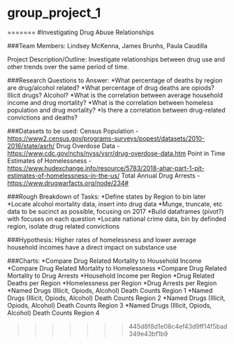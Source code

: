 # group_project_1
=======
#Investigating Drug Abuse Relationships

###Team Members: Lindsey McKenna, James Brunhs, Paula Caudilla

Project Description/Outline: Investigate relationships between drug use and other trends over the same period of time.

###Research Questions to Answer: 
  *What percentage of deaths by region are drug/alcohol related?
  *What percentage of drug deaths are opiods? Illicit drugs? Alcohol?
  *What is the correlation between average household income and drug mortality?
  *What is the correlation between homeless population and drug mortality?
  *Is there a correlation between drug-related convictions and deaths?

###Datasets to be used:
Census Population - https://www2.census.gov/programs-surveys/popest/datasets/2010-2016/state/asrh/
Drug Overdose Data - https://www.cdc.gov/nchs/nvss/vsrr/drug-overdose-data.htm
Point in Time Estimates of Homelessness - https://www.hudexchange.info/resource/5783/2018-ahar-part-1-pit-estimates-of-homelessness-in-the-us/
Total Annual Drug Arrests - https://www.drugwarfacts.org/node/234#

###Rough Breakdown of Tasks: 
  *Define states by Region to bin later
  *Locate alcohol mortality data, insert into drug data
  *Munge, truncate, etc data to be sucinct as possible, focusing on 2017
  *Build dataframes (pivot?) with focuses on each question
  *Locate national crime data, bin by definded region, isolate drug related convictions

###Hypothesis: 
Higher rates of homelessness and lower average household incomes have a direct impact on substance use

###Charts:
*Compare Drug Related Mortality to Household Income
*Compare Drug Related Mortality to Homelessness
*Compare Drug Related Mortality to Drug Arrests
*Household Income per Region
*Drug Related Deaths per Region
*Homelessness per Region
*Drug Arrests per Region
*Named Drugs (Illicit, Opiods, Alcohol) Death Counts Region 1
*Named Drugs (Illicit, Opiods, Alcohol) Death Counts Region 2
*Named Drugs (Illicit, Opiods, Alcohol) Death Counts Region 3
*Named Drugs (Illicit, Opiods, Alcohol) Death Counts Region 4

>>>>>>> 445d8f8d1e08c4ef43d9ff14f5bad349e43bf1b9
